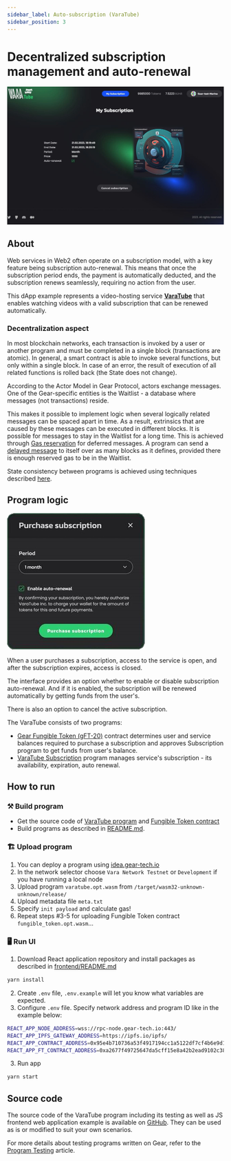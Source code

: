 ```yaml
---
sidebar_label: Auto-subscription (VaraTube)
sidebar_position: 3
---
```


# Decentralized subscription management and auto-renewal

![img alt](../img/my-subscription.jpg)

## About

Web services in Web2 often operate on a subscription model, with a key feature being subscription auto-renewal. This means that once the subscription period ends, the payment is automatically deducted, and the subscription renews seamlessly, requiring no action from the user.

This dApp example represents a video-hosting service **[VaraTube](https://github.com/gear-foundation/dapps/tree/master/contracts/varatube)** that enables watching videos with a valid subscription that can be renewed automatically.

### Decentralization aspect

In most blockchain networks, each transaction is invoked by a user or another program and must be completed in a single block (transactions are atomic). In general, a smart contract is able to invoke several functions, but only within a single block. In case of an error, the result of execution of all related functions is rolled back (the State does not change).

According to the Actor Model in Gear Protocol, actors exchange messages. One of the Gear-specific entities is the Waitlist - a database where messages (not transactions) reside.

This makes it possible to implement logic when several logically related messages can be spaced apart in time. As a result, extrinsics that are caused by these messages can be executed in different blocks. It is possible for messages to stay in the Waitlist for a long time. This is achieved through [Gas reservation](/developing-contracts/gas-reservation.md) for deferred messages. A program can send a [delayed message](/developing-contracts/delayed-messages.md) to itself over as many blocks as it defines, provided there is enough reserved gas to be in the Waitlist.

State consistency between programs is achieved using techniques described [here](/developing-contracts/distributed_transactions.md).

## Program logic

![img alt](../img/enable-subscription.png)

When a user purchases a subscription, access to the service is open, and after the subscription expires, access is closed.

The interface provides an option whether to enable or disable subscription auto-renewal. And if it is enabled, the subscription will be renewed automatically by getting funds from the user's.

There is also an option to cancel the active subscription.

The VaraTube consists of two programs:
- [Gear Fungible Token (gFT-20)](../Standards/gft-20) contract determines user and service balances required to purchase a subscription and approves Subscription program to get funds from user's balance.
- [VaraTube Subscription](https://github.com/gear-foundation/dapps/tree/master/contracts/varatube) program manages service's subscription - its availability, expiration, auto renewal.

## How to run

### ⚒️ Build program

- Get the source code of [VaraTube program](https://github.com/gear-foundation/dapps/tree/master/contracts/varatube/src) and [Fungible Token contract](https://github.com/gear-foundation/dapps/tree/master/contracts/fungible-token)
- Build programs as described in [README.md](https://github.com/gear-foundation/dapps/tree/master/contracts/fungible-token#readme).

### 🏗️ Upload program

1. You can deploy a program using [idea.gear-tech.io](https://idea.gear-tech.io/)
2. In the network selector choose `Vara Network Testnet` or `Development` if you have running a local node
3. Upload program `varatube.opt.wasm` from `/target/wasm32-unknown-unknown/release/`
4. Upload metadata file `meta.txt`
5. Specify `init payload` and calculate gas!
6. Repeat steps #3-5 for uploading Fungible Token contract `fungible_token.opt.wasm`...

### 🖥️ Run UI

1. Download React application repository and install packages as described in [frontend/README.md](https://github.com/gear-foundation/dapps/blob/master/frontend/apps/varatube/README.md)

```sh
yarn install
```
2. Create `.env` file, `.env.example` will let you know what variables are expected.
3. Configure `.env` file. Specify network address and program ID like in the example below:

```sh
REACT_APP_NODE_ADDRESS=wss://rpc-node.gear-tech.io:443/
REACT_APP_IPFS_GATEWAY_ADDRESS=https://ipfs.io/ipfs/
REACT_APP_CONTRACT_ADDRESS=0x95e4b710736a53f4917194cc1a5122df7cf4b6e9d11652470a53a8cdc1ffe296
REACT_APP_FT_CONTRACT_ADDRESS=0xa2677f49725647da5cff15e8a42b2ead9102c387d646ff856f586b81e4b598a0
```

3. Run app

```sh
yarn start
```

## Source code

The source code of the VaraTube program including its testing as well as JS frontend web application example is available on [GitHub](https://github.com/gear-foundation/dapps/tree/master/contracts/varatube). They can be used as is or modified to suit your own scenarios.

For more details about testing programs written on Gear, refer to the [Program Testing](/docs/developing-contracts/testing) article.
